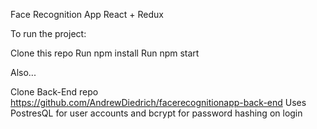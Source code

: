 Face Recognition App
React + Redux 

To run the project:

Clone this repo
Run npm install
Run npm start

Also...

Clone Back-End repo https://github.com/AndrewDiedrich/facerecognitionapp-back-end
Uses PostresQL for user accounts and bcrypt for password hashing on login  

